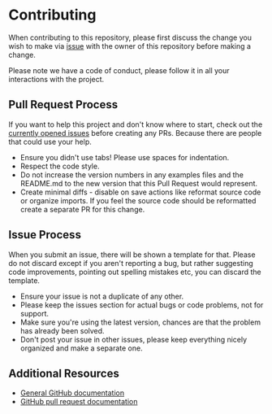 # Contributing

When contributing to this repository, please first discuss the change you wish to make via [issue](https://github.com/Despical/PurchaseChecker/issues/new) with the owner of this repository before making a change.

Please note we have a code of conduct, please follow it in all your interactions with the project.

## Pull Request Process
If you want to help this project and don't know where to start, check out the [currently opened issues](https://github.com/Despical/PurchaseChecker/issues)
before creating any PRs. Because there are people that could use your help.

* Ensure you didn't use tabs! Please use spaces for indentation.
* Respect the code style.
* Do not increase the version numbers in any examples files and the README.md to the
  new version that this Pull Request would represent.
* Create minimal diffs - disable on save actions like reformat source code or organize imports.
  If you feel the source code should be reformatted create a separate PR for this change.

## Issue Process
When you submit an issue, there will be shown a template for that. Please do not discard except if you
aren't reporting a bug, but rather suggesting code improvements, pointing out spelling mistakes etc,
you can discard the template.

* Ensure your issue is not a duplicate of any other.
* Please keep the issues section for actual bugs or code problems, not for support.
* Make sure you're using the latest version, chances are that the problem has already been solved.
* Don't post your issue in other issues, please keep everything nicely organized and make a separate one.

## Additional Resources

* [General GitHub documentation](https://help.github.com/)
* [GitHub pull request documentation](https://help.github.com/articles/creating-a-pull-request/)
